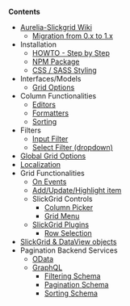 **Contents**    
    
* [Aurelia-Slickgrid Wiki](/ghiscoding/aurelia-slickgrid/wiki)
    * [Migration from 0.x to 1.x](https://github.com/ghiscoding/aurelia-slickgrid/wiki/Migration-to-1.x)
* Installation
    * [HOWTO - Step by Step](/ghiscoding/aurelia-slickgrid/wiki/HOWTO--Step-by-Step)
    * [NPM Package](/ghiscoding/aurelia-slickgrid/wiki/Download-and-Install-it)
    * [CSS / SASS Styling](/ghiscoding/aurelia-slickgrid/wiki/Styling)
* Interfaces/Models
    * [Grid Options](/ghiscoding/aurelia-slickgrid/blob/master/aurelia-slickgrid/src/aurelia-slickgrid/models/gridOption.interface.ts)
* Column Functionalities
    * [Editors](/ghiscoding/aurelia-slickgrid/wiki/Editors)
    * [Formatters](/ghiscoding/aurelia-slickgrid/wiki/Formatters)
    * [Sorting](/ghiscoding/aurelia-slickgrid/wiki/Sorting)
* Filters
    * [Input Filter](/ghiscoding/aurelia-slickgrid/wiki/Input-Filter)
    * [Select Filter (dropdown)](/ghiscoding/aurelia-slickgrid/wiki/Select-Filter)
* [Global Grid Options](https://github.com/ghiscoding/aurelia-slickgrid/wiki/Global-Options)
* [Localization](https://github.com/ghiscoding/aurelia-slickgrid/wiki/Localization)
* Grid Functionalities
    * [On Events](/ghiscoding/aurelia-slickgrid/wiki/Grid-&-DataView-Events)
    * [Add/Update/Highlight item](/ghiscoding/aurelia-slickgrid/wiki/Add,-Update-or-Highlight-a-Datagrid-Item)
    * SlickGrid Controls
      * [Column Picker](/ghiscoding/aurelia-slickgrid/wiki/Column-Picker)
      * [Grid Menu](/ghiscoding/aurelia-slickgrid/wiki/Grid-Menu)
    * [SlickGrid Plugins](/ghiscoding/aurelia-slickgrid/wiki/SlickGrid-Plugins)
      * [Row Selection](/ghiscoding/aurelia-slickgrid/wiki/Row-Selection)
* [SlickGrid & DataView objects](/ghiscoding/aurelia-slickgrid/wiki/SlickGrid-&-DataView-Objects)
* Pagination Backend Services
    * [OData](/ghiscoding/aurelia-slickgrid/wiki/OData)
    * [GraphQL](/ghiscoding/aurelia-slickgrid/wiki/GraphQL)
      * [Filtering Schema](/ghiscoding/aurelia-slickgrid/wiki/GraphQL-Filtering)
      * [Pagination Schema](/ghiscoding/aurelia-slickgrid/wiki/GraphQL-Pagination)
      * [Sorting Schema](/ghiscoding/aurelia-slickgrid/wiki/GraphQL-Sorting)
